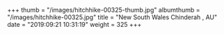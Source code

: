 +++
thumb = "/images/hitchhike-00325-thumb.jpg"
albumthumb = "/images/hitchhike-00325.jpg"
title = "New South Wales Chinderah , AU"
date = "2019:09:21 10:31:19"
weight = 325
+++
